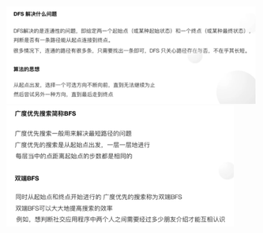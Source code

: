 <img src="image-20220225223340018.png" alt="image-20220225223340018" style="zoom:150%;" />

<img src="image-20220225223502798.png" alt="image-20220225223502798" style="zoom: 45%;" />